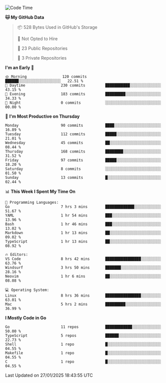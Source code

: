 <!--START_SECTION:waka-->
![Code Time](http://img.shields.io/badge/Code%20Time-1%2C099%20hrs%2045%20mins-blue)

**🐱 My GitHub Data** 

> 📦 528 Bytes Used in GitHub's Storage 
 > 
> 🚫 Not Opted to Hire
 > 
> 📜 23 Public Repositories 
 > 
> 🔑 3 Private Repositories 
 > 
**I'm an Early 🐤** 

```text
🌞 Morning                120 commits         ██████░░░░░░░░░░░░░░░░░░░   22.51 % 
🌆 Daytime                230 commits         ███████████░░░░░░░░░░░░░░   43.15 % 
🌃 Evening                183 commits         █████████░░░░░░░░░░░░░░░░   34.33 % 
🌙 Night                  0 commits           ░░░░░░░░░░░░░░░░░░░░░░░░░   00.00 % 
```
📅 **I'm Most Productive on Thursday** 

```text
Monday                   90 commits          ████░░░░░░░░░░░░░░░░░░░░░   16.89 % 
Tuesday                  112 commits         █████░░░░░░░░░░░░░░░░░░░░   21.01 % 
Wednesday                45 commits          ██░░░░░░░░░░░░░░░░░░░░░░░   08.44 % 
Thursday                 168 commits         ████████░░░░░░░░░░░░░░░░░   31.52 % 
Friday                   97 commits          █████░░░░░░░░░░░░░░░░░░░░   18.20 % 
Saturday                 8 commits           ░░░░░░░░░░░░░░░░░░░░░░░░░   01.50 % 
Sunday                   13 commits          █░░░░░░░░░░░░░░░░░░░░░░░░   02.44 % 
```


📊 **This Week I Spent My Time On** 

```text
💬 Programming Languages: 
Go                       7 hrs 3 mins        █████████████░░░░░░░░░░░░   51.67 % 
YAML                     1 hr 54 mins        ███░░░░░░░░░░░░░░░░░░░░░░   13.96 % 
Bash                     1 hr 46 mins        ███░░░░░░░░░░░░░░░░░░░░░░   13.02 % 
Markdown                 1 hr 13 mins        ██░░░░░░░░░░░░░░░░░░░░░░░   09.02 % 
TypeScript               1 hr 13 mins        ██░░░░░░░░░░░░░░░░░░░░░░░   08.92 % 

🔥 Editors: 
VS Code                  8 hrs 42 mins       ████████████████░░░░░░░░░   63.76 % 
Windsurf                 3 hrs 50 mins       ███████░░░░░░░░░░░░░░░░░░   28.16 % 
Neovim                   1 hr 6 mins         ██░░░░░░░░░░░░░░░░░░░░░░░   08.08 % 

💻 Operating System: 
Linux                    8 hrs 36 mins       ████████████████░░░░░░░░░   63.01 % 
Mac                      5 hrs 2 mins        █████████░░░░░░░░░░░░░░░░   36.99 % 
```

**I Mostly Code in Go** 

```text
Go                       11 repos            ████████████░░░░░░░░░░░░░   50.00 % 
TypeScript               5 repos             ██████░░░░░░░░░░░░░░░░░░░   22.73 % 
Shell                    1 repo              █░░░░░░░░░░░░░░░░░░░░░░░░   04.55 % 
Makefile                 1 repo              █░░░░░░░░░░░░░░░░░░░░░░░░   04.55 % 
C                        1 repo              █░░░░░░░░░░░░░░░░░░░░░░░░   04.55 % 
```




 Last Updated on 27/01/2025 18:43:55 UTC
<!--END_SECTION:waka-->
